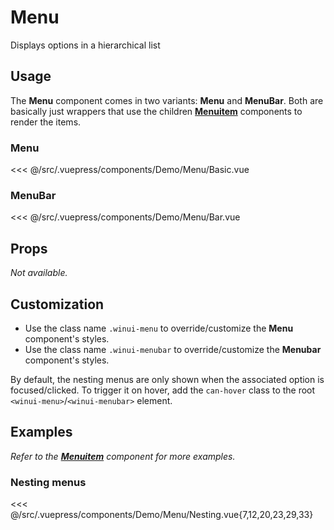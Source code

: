 # Menu

<Content-Subtitle>Displays options in a hierarchical list</Content-Subtitle>

<Misc-Ad />

## Usage

The __Menu__ component comes in two variants: __Menu__ and __MenuBar__. Both are basically just wrappers that use the children [__Menuitem__](./menuitem.md) components to render the items.

### Menu

<Content-Example>

<div><Demo-Menu-Basic /></div>

<<< @/src/.vuepress/components/Demo/Menu/Basic.vue

</Content-Example>

### MenuBar

<Content-Example>

<div><Demo-Menu-Bar /></div>

<<< @/src/.vuepress/components/Demo/Menu/Bar.vue

</Content-Example>

## Props

_Not available._

## Customization

- Use the class name `.winui-menu` to override/customize the __Menu__ component's styles.
- Use the class name `.winui-menubar` to override/customize the __Menubar__ component's styles.

By default, the nesting menus are only shown when the associated option is focused/clicked. To trigger it on hover, add the `can-hover` class to the root `<winui-menu>`/`<winui-menubar>` element.

## Examples

_Refer to the [__Menuitem__](./menuitem.md) component for more examples._

### Nesting menus

<Content-Example>

<div><Demo-Menu-Nesting /></div>

<<< @/src/.vuepress/components/Demo/Menu/Nesting.vue{7,12,20,23,29,33}

</Content-Example>

<Misc-Ad />
